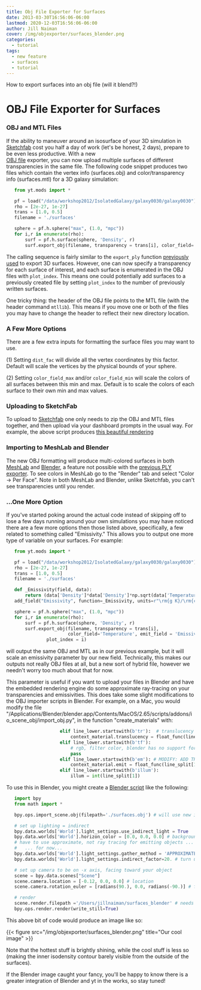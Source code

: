 ```yaml
---
title: Obj File Exporter for Surfaces
date: 2013-03-30T16:56:06-06:00
lastmod: 2020-12-03T16:56:06-06:00
author: Jill Naiman
cover: /img/objexporter/surfaces_blender.png
categories:
  - tutorial
tags:
  - new feature
  - surfaces
  - tutorial 
---
```


How to export surfaces into an obj file (will it blend?!) 

<!--more-->

# OBJ File Exporter for Surfaces

### OBJ and MTL Files

If the ability to maneuver around an isosurface of your 3D simulation in
[Sketchfab](https://sketchfab.com) cost you half a day of work (let's be
honest, 2 days), prepare to be even less productive.  With a new  
[OBJ file](http://en.wikipedia.org/wiki/Wavefront_.obj_file) 
exporter, you can now
upload multiple surfaces of different transparencies in the same file.
The following code snippet produces two files which contain the vertex info
(surfaces.obj) and color/transparency info (surfaces.mtl) for a 3D
galaxy simulation:

```Python
   from yt.mods import *

   pf = load("/data/workshop2012/IsolatedGalaxy/galaxy0030/galaxy0030")
   rho = [2e-27, 1e-27]
   trans = [1.0, 0.5]
   filename = './surfaces'

   sphere = pf.h.sphere("max", (1.0, "mpc"))
   for i,r in enumerate(rho):
       surf = pf.h.surface(sphere, 'Density', r)
       surf.export_obj(filename, transparency = trans[i], color_field='Temperature', plot_index = i)
```

The calling sequence is fairly similar to the ``export_ply`` function
[previously used](http://blog.yt-project.org/post/3DSurfacesAndSketchFab.html)
to export 3D surfaces.  However, one can now specify a transparency for each
surface of interest, and each surface is enumerated in the OBJ files with ``plot_index``.
This means one could potentially add surfaces to a previously
created file by setting ``plot_index`` to the number of previously written
surfaces.

One tricky thing: the header of the OBJ file points to the MTL file (with
the header command ``mtllib``).  This means if you move one or both of the files
you may have to change the header to reflect their new directory location.

### A Few More Options

There are a few extra inputs for formatting the surface files you may want to use.

(1) Setting ``dist_fac`` will divide all the vertex coordinates by this factor.
Default will scale the vertices by the physical bounds of your sphere.

(2) Setting ``color_field_max`` and/or ``color_field_min`` will scale the colors
of all surfaces between this min and max.  Default is to scale the colors of each
surface to their own min and max values.

### Uploading to SketchFab

To upload to [Sketchfab](http://sketchfab.com) one only needs to zip the
OBJ and MTL files together, and then upload via your dashboard prompts in
the usual way.  For example, the above script produces 
[this beautiful
rendering](https://skfb.ly/5k4j2fdcb?autostart=0&transparent=0&autospin=0&controls=1&watermark=1)

### Importing to MeshLab and Blender

The new OBJ formatting will produce multi-colored surfaces in both
[MeshLab](http://meshlab.sourceforge.net/) and [Blender](http://www.blender.org/),
a feature not possible with the
[previous PLY exporter](http://blog.yt-project.org/post/3DSurfacesAndSketchFab.html).
To see colors in MeshLab go to the "Render" tab and
select "Color -> Per Face".  Note in both MeshLab and Blender, unlike Sketchfab, you can't see
transparencies until you render.

### ...One More Option

If you've started poking around the actual code instead of skipping off to
lose a few days running around your own simulations
you may have noticed there are a few more options then those listed above,
specifically, a few related to something called "Emissivity."  This allows you
to output one more type of variable on your surfaces.  For example:

```Python
   from yt.mods import *

   pf = load("/data/workshop2012/IsolatedGalaxy/galaxy0030/galaxy0030")
   rho = [2e-27, 1e-27]
   trans = [1.0, 0.5]
   filename = './surfaces'

   def _Emissivity(field, data):
       return (data['Density']*data['Density']*np.sqrt(data['Temperature']))
   add_field("Emissivity", function=_Emissivity, units=r"\rm{g K}/\rm{cm}^{6}")

   sphere = pf.h.sphere("max", (1.0, "mpc"))
   for i,r in enumerate(rho):
       surf = pf.h.surface(sphere, 'Density', r)
       surf.export_obj(filename, transparency = trans[i],
                       color_field='Temperature', emit_field = 'Emissivity',
		       plot_index = i)
```

will output the same OBJ and MTL as in our previous example, but it will scale
an emissivity parameter by our new field.  Technically, this makes our outputs
not really OBJ files at all, but a new sort of hybrid file, however we needn't worry
too much about that for now.

This parameter is useful if you want to upload your files in Blender and have the
embedded rendering engine do some approximate ray-tracing on your transparencies
and emissivities.   This does take some slight modifications to the OBJ importer
scripts in Blender.  For example, on a Mac, you would modify the file
"/Applications/Blender/blender.app/Contents/MacOS/2.65/scripts/addons/io_scene_obj/import_obj.py",
in the function "create_materials" with:


```Python 
                    elif line_lower.startswith(b'tr'):  # translucency
                        context_material.translucency = float_func(line_split[1])
                    elif line_lower.startswith(b'tf'):
                        # rgb, filter color, blender has no support for this.
                        pass
                    elif line_lower.startswith(b'em'): # MODIFY: ADD THIS LINE
                        context_material.emit = float_func(line_split[1]) # MODIFY: THIS LINE TOO
                    elif line_lower.startswith(b'illum'):
                        illum = int(line_split[1])
```

To use this in Blender, you might create a
[Blender script](http://cgcookie.com/blender/2011/08/26/introduction-to-scripting-with-python-in-blender/)
like the following:

```Python 
   import bpy
   from math import *

   bpy.ops.import_scene.obj(filepath='./surfaces.obj') # will use new importer

   # set up lighting = indirect
   bpy.data.worlds['World'].light_settings.use_indirect_light = True
   bpy.data.worlds['World'].horizon_color = [0.0, 0.0, 0.0] # background = black
   # have to use approximate, not ray tracing for emitting objects ...
   #   ... for now...
   bpy.data.worlds['World'].light_settings.gather_method = 'APPROXIMATE'
   bpy.data.worlds['World'].light_settings.indirect_factor=20. # turn up all emiss

   # set up camera to be on -x axis, facing toward your object
   scene = bpy.data.scenes["Scene"]
   scene.camera.location = [-0.12, 0.0, 0.0] # location
   scene.camera.rotation_euler = [radians(90.), 0.0, radians(-90.)] # face to (0,0,0)

   # render
   scene.render.filepath ='/Users/jillnaiman/surfaces_blender' # needs full path
   bpy.ops.render.render(write_still=True)
```

This above bit of code would produce an image like so:

{{< figure src="/img/objexporter/surfaces_blender.png" title="Our cool image" >}}

Note that the hottest stuff is brightly shining, while the cool stuff is less so
(making the inner isodensity contour barely visible from the outside of the surfaces).

If the Blender image caught your fancy, you'll be happy to know there is a greater
integration of Blender and yt in the works, so stay tuned!
